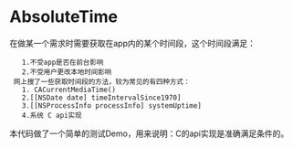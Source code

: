 # AbsoluteTime

在做某一个需求时需要获取在app内的某个时间段，这个时间段满足：

       1.不受app是否在前台影响
       2.不受用户更改本地时间影响
     网上搜了一些获取时间段的方法，较为常见的有四种方式：
       1. CACurrentMediaTime()
       2.[[NSDate date] timeIntervalSince1970]
       3.[[NSProcessInfo processInfo] systemUptime]
       4.系统 C api实现
       
本代码做了一个简单的测试Demo，用来说明：C的api实现是准确满足条件的。

